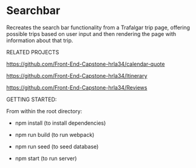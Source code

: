 # Searchbar
Recreates the search bar functionality from a Trafalgar trip page, offering possible trips based on user input and then rendering the page with information about that trip.

RELATED PROJECTS

https://github.com/Front-End-Capstone-hrla34/calendar-quote

https://github.com/Front-End-Capstone-hrla34/Itinerary

https://github.com/Front-End-Capstone-hrla34/Reviews

GETTING STARTED:

From within the root directory:

* npm install (to install dependencies)

* npm run build (to run webpack)

* npm run seed (to seed database)

* npm start (to run server)
